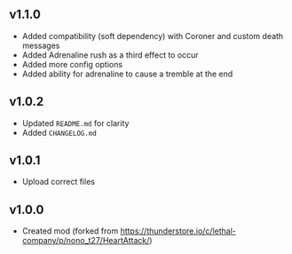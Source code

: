 ## v1.1.0
- Added compatibility (soft dependency) with Coroner and custom death messages
- Added Adrenaline rush as a third effect to occur
- Added more config options
- Added ability for adrenaline to cause a tremble at the end

## v1.0.2
- Updated `README.md` for clarity
- Added `CHANGELOG.md`

## v1.0.1
- Upload correct files

## v1.0.0
- Created mod (forked from https://thunderstore.io/c/lethal-company/p/nono_t27/HeartAttack/)

